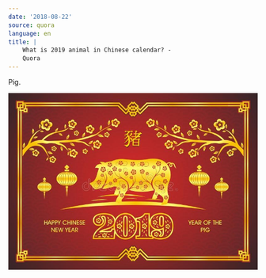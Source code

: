 ```yaml
---
date: '2018-08-22'
source: quora
language: en
title: |
    What is 2019 animal in Chinese calendar? -
    Quora
---
```


Pig.

![](./img/main-qimg-28f06b25d0e00befad775f830c39b188.png)
